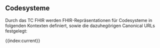 ## Codesysteme

Durch das TC FHIR werden FHIR-Repräsentationen für Codesysteme in folgenden Kontexten definiert, sowie die dazuhegörigen Canonical URLs festgelegt:

{{index:current}}